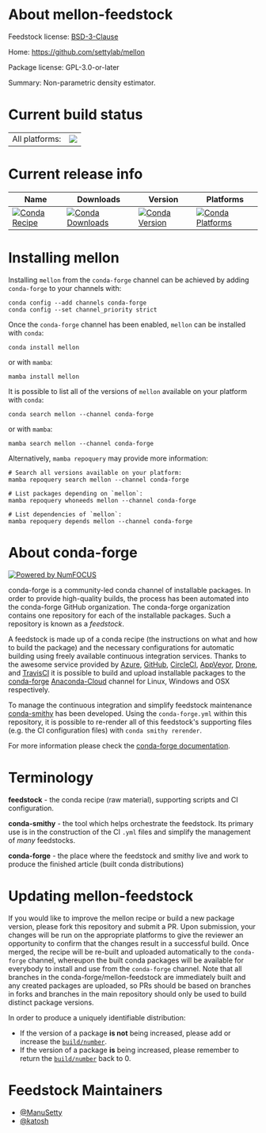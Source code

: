 About mellon-feedstock
======================

Feedstock license: [BSD-3-Clause](https://github.com/conda-forge/mellon-feedstock/blob/main/LICENSE.txt)

Home: https://github.com/settylab/mellon

Package license: GPL-3.0-or-later

Summary: Non-parametric density estimator.

Current build status
====================


<table><tr><td>All platforms:</td>
    <td>
      <a href="https://dev.azure.com/conda-forge/feedstock-builds/_build/latest?definitionId=19093&branchName=main">
        <img src="https://dev.azure.com/conda-forge/feedstock-builds/_apis/build/status/mellon-feedstock?branchName=main">
      </a>
    </td>
  </tr>
</table>

Current release info
====================

| Name | Downloads | Version | Platforms |
| --- | --- | --- | --- |
| [![Conda Recipe](https://img.shields.io/badge/recipe-mellon-green.svg)](https://anaconda.org/conda-forge/mellon) | [![Conda Downloads](https://img.shields.io/conda/dn/conda-forge/mellon.svg)](https://anaconda.org/conda-forge/mellon) | [![Conda Version](https://img.shields.io/conda/vn/conda-forge/mellon.svg)](https://anaconda.org/conda-forge/mellon) | [![Conda Platforms](https://img.shields.io/conda/pn/conda-forge/mellon.svg)](https://anaconda.org/conda-forge/mellon) |

Installing mellon
=================

Installing `mellon` from the `conda-forge` channel can be achieved by adding `conda-forge` to your channels with:

```
conda config --add channels conda-forge
conda config --set channel_priority strict
```

Once the `conda-forge` channel has been enabled, `mellon` can be installed with `conda`:

```
conda install mellon
```

or with `mamba`:

```
mamba install mellon
```

It is possible to list all of the versions of `mellon` available on your platform with `conda`:

```
conda search mellon --channel conda-forge
```

or with `mamba`:

```
mamba search mellon --channel conda-forge
```

Alternatively, `mamba repoquery` may provide more information:

```
# Search all versions available on your platform:
mamba repoquery search mellon --channel conda-forge

# List packages depending on `mellon`:
mamba repoquery whoneeds mellon --channel conda-forge

# List dependencies of `mellon`:
mamba repoquery depends mellon --channel conda-forge
```


About conda-forge
=================

[![Powered by
NumFOCUS](https://img.shields.io/badge/powered%20by-NumFOCUS-orange.svg?style=flat&colorA=E1523D&colorB=007D8A)](https://numfocus.org)

conda-forge is a community-led conda channel of installable packages.
In order to provide high-quality builds, the process has been automated into the
conda-forge GitHub organization. The conda-forge organization contains one repository
for each of the installable packages. Such a repository is known as a *feedstock*.

A feedstock is made up of a conda recipe (the instructions on what and how to build
the package) and the necessary configurations for automatic building using freely
available continuous integration services. Thanks to the awesome service provided by
[Azure](https://azure.microsoft.com/en-us/services/devops/), [GitHub](https://github.com/),
[CircleCI](https://circleci.com/), [AppVeyor](https://www.appveyor.com/),
[Drone](https://cloud.drone.io/welcome), and [TravisCI](https://travis-ci.com/)
it is possible to build and upload installable packages to the
[conda-forge](https://anaconda.org/conda-forge) [Anaconda-Cloud](https://anaconda.org/)
channel for Linux, Windows and OSX respectively.

To manage the continuous integration and simplify feedstock maintenance
[conda-smithy](https://github.com/conda-forge/conda-smithy) has been developed.
Using the ``conda-forge.yml`` within this repository, it is possible to re-render all of
this feedstock's supporting files (e.g. the CI configuration files) with ``conda smithy rerender``.

For more information please check the [conda-forge documentation](https://conda-forge.org/docs/).

Terminology
===========

**feedstock** - the conda recipe (raw material), supporting scripts and CI configuration.

**conda-smithy** - the tool which helps orchestrate the feedstock.
                   Its primary use is in the construction of the CI ``.yml`` files
                   and simplify the management of *many* feedstocks.

**conda-forge** - the place where the feedstock and smithy live and work to
                  produce the finished article (built conda distributions)


Updating mellon-feedstock
=========================

If you would like to improve the mellon recipe or build a new
package version, please fork this repository and submit a PR. Upon submission,
your changes will be run on the appropriate platforms to give the reviewer an
opportunity to confirm that the changes result in a successful build. Once
merged, the recipe will be re-built and uploaded automatically to the
`conda-forge` channel, whereupon the built conda packages will be available for
everybody to install and use from the `conda-forge` channel.
Note that all branches in the conda-forge/mellon-feedstock are
immediately built and any created packages are uploaded, so PRs should be based
on branches in forks and branches in the main repository should only be used to
build distinct package versions.

In order to produce a uniquely identifiable distribution:
 * If the version of a package **is not** being increased, please add or increase
   the [``build/number``](https://docs.conda.io/projects/conda-build/en/latest/resources/define-metadata.html#build-number-and-string).
 * If the version of a package **is** being increased, please remember to return
   the [``build/number``](https://docs.conda.io/projects/conda-build/en/latest/resources/define-metadata.html#build-number-and-string)
   back to 0.

Feedstock Maintainers
=====================

* [@ManuSetty](https://github.com/ManuSetty/)
* [@katosh](https://github.com/katosh/)

